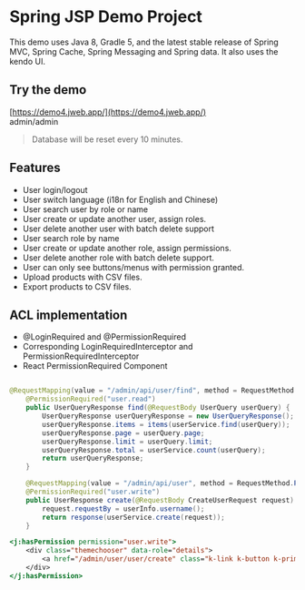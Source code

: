 # Spring JSP Demo Project

This demo uses Java 8, Gradle 5, and the latest stable release of Spring MVC, Spring Cache, Spring Messaging and Spring data. It also uses the kendo UI. 

## Try the demo

[https://demo4.jweb.app/](https://demo4.jweb.app/)<br>
admin/admin

> Database will be reset every 10 minutes.


## Features

- User login/logout
- User switch language (i18n for English and Chinese)
- User search user by role or name
- User create or update another user, assign roles.
- User delete another user with batch delete support
- User search role by name
- User create or update another role, assign permissions.
- User delete another role with batch delete support.
- User can only see buttons/menus with permission granted.
- Upload products with CSV files.
- Export products to CSV files.


## ACL implementation

- @LoginRequired and @PermissionRequired
- Corresponding LoginRequiredInterceptor and PermissionRequiredInterceptor
- React PermissionRequired Component

```java

@RequestMapping(value = "/admin/api/user/find", method = RequestMethod.PUT)
    @PermissionRequired("user.read")
    public UserQueryResponse find(@RequestBody UserQuery userQuery) {
        UserQueryResponse userQueryResponse = new UserQueryResponse();
        userQueryResponse.items = items(userService.find(userQuery));
        userQueryResponse.page = userQuery.page;
        userQueryResponse.limit = userQuery.limit;
        userQueryResponse.total = userService.count(userQuery);
        return userQueryResponse;
    }

    @RequestMapping(value = "/admin/api/user", method = RequestMethod.POST)
    @PermissionRequired("user.write")
    public UserResponse create(@RequestBody CreateUserRequest request) {
        request.requestBy = userInfo.username();
        return response(userService.create(request));
    }

```

```jsp
<j:hasPermission permission="user.write">
    <div class="themechooser" data-role="details">
        <a href="/admin/user/user/create" class="k-link k-button k-primary tc-activator"><spring:message code="user.createUser"/></a>
    </div>
</j:hasPermission>
```